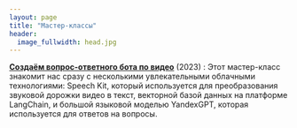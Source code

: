 ```yaml
---
layout: page
title: "Мастер-классы"
header:
  image_fullwidth: head.jpg
---
```


**[Создаём вопрос-ответного бота по видео](https://github.com/yandex-datasphere/VideoQABot)** (2023)
: Этот мастер-класс знакомит нас сразу с несколькими увлекательными облачными технологиями: Speech Kit, который используется для преобразования звуковой дорожки видео в текст, векторной базой данных на платформе LangChain, и большой языковой моделью YandexGPT, которая используется для ответов на вопросы. 
